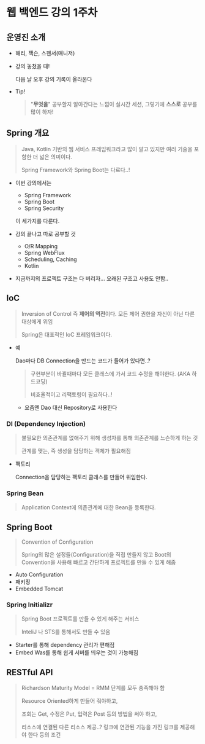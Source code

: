 # 웹 백엔드 강의 1주차

## 운영진 소개

* 해리, 잭슨, 스펜서(매니저)

* 강의 놓쳤을 때!

  다음 날 오후 강의 기록이 올라온다

* Tip! 

  > "**무엇을**" 공부할지 알아간다는 느낌이 실시간 세션, 그렇기에 **스스로** 공부를 많이 하자!

## Spring 개요

> Java, Kotlin 기반의 웹 서비스 프레임워크라고 많이 알고 있지만 여러 기술을 포함한 더 넓은 의미이다.
>
> Spring Framework와 Spring Boot는 다르다..!

* 이번 강의에서는 

  * Spring Framework
  * Spring Boot
  * Spring Security

  이 세가지를 다룬다.

* 강의 끝나고 따로 공부할 것

  * O/R Mapping
  * Spring WebFlux
  * Scheduling, Caching
  * Kotlin

* 지금까지의 프로젝트 구조는 다 버리자... 오래된 구조고 사용도 안함..

## IoC

> Inversion of Control 즉 **제어의 역전**이다. 모든 제어 권한을 자신이 아닌 다른 대상에게 위임 
>
> Spring은 대표적인 IoC 프레임워크이다.

* 예

  Dao마다 DB Connection을 만드는 코드가 들어가 있다면..?

  > 구현부분이 바뀔때마다 모든 클래스에 가서 코드 수정을 해야한다. (AKA 하드코딩)
  >
  > 비효율적이고 리팩토링이 필요하다..!

  * 요즘엔 Dao 대신 Repository로 사용한다

### DI (Dependency Injection)

> 불필요한 의존관계를 없애주기 위해 생성자를 통해 의존관계를 느슨하게 하는 것
>
> 관계를 맺는, 즉 생성을 담당하는 객체가 필요해짐

* 팩토리

  Connection을 담당하는 팩토리 클래스를 만들어 위임한다.

### Spring Bean

> Application Context에 의존관계에 대한 Bean을 등록한다.

## Spring Boot

> Convention of Configuration
>
> Spring의 많은 설정들(Configuration)을 직접 만들지 않고 Boot의 Convention을 사용해 빠르고 간단하게 프로젝트를 만들 수 있게 해줌

* Auto Configuration
* 패키징
* Embedded Tomcat

### Spring Initializr

> Spring Boot 프로젝트를 만들 수 있게 해주는 서비스
>
> InteliJ 나 STS를 통해서도 만들 수 있음

* Starter를 통해 dependency 관리가 편해짐
* Embed Was를 통해 쉽게 서버를 띄우는 것이 가능해짐

## RESTful API

> Richardson Maturity Model = RMM 단계를 모두 충족해야 함
>
> Resource Oriented하게 만들어 줘야하고,
>
> 조회는 Get, 수정은 Put, 입력은 Post 등의 방법을 써야 하고,
>
> 리소스에 연결된 다른 리소스 제공..? 링크에 연관된 기능을 가진 링크를 제공해야 한다 등의 조건